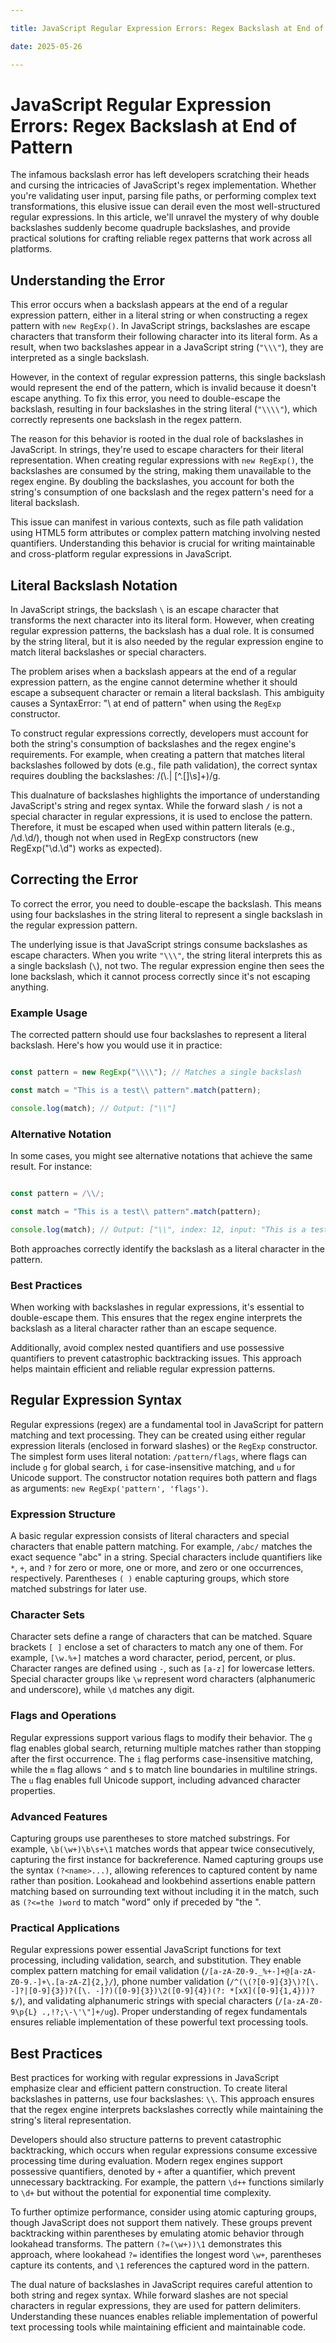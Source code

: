 ```yaml
---

title: JavaScript Regular Expression Errors: Regex Backslash at End of Pattern

date: 2025-05-26

---
```



# JavaScript Regular Expression Errors: Regex Backslash at End of Pattern

The infamous backslash error has left developers scratching their heads and cursing the intricacies of JavaScript's regex implementation. Whether you're validating user input, parsing file paths, or performing complex text transformations, this elusive issue can derail even the most well-structured regular expressions. In this article, we'll unravel the mystery of why double backslashes suddenly become quadruple backslashes, and provide practical solutions for crafting reliable regex patterns that work across all platforms.


## Understanding the Error

This error occurs when a backslash appears at the end of a regular expression pattern, either in a literal string or when constructing a regex pattern with `new RegExp()`. In JavaScript strings, backslashes are escape characters that transform their following character into its literal form. As a result, when two backslashes appear in a JavaScript string (`"\\\"`), they are interpreted as a single backslash.

However, in the context of regular expression patterns, this single backslash would represent the end of the pattern, which is invalid because it doesn't escape anything. To fix this error, you need to double-escape the backslash, resulting in four backslashes in the string literal (`"\\\\"`), which correctly represents one backslash in the regex pattern.

The reason for this behavior is rooted in the dual role of backslashes in JavaScript. In strings, they're used to escape characters for their literal representation. When creating regular expressions with `new RegExp()`, the backslashes are consumed by the string, making them unavailable to the regex engine. By doubling the backslashes, you account for both the string's consumption of one backslash and the regex pattern's need for a literal backslash.

This issue can manifest in various contexts, such as file path validation using HTML5 form attributes or complex pattern matching involving nested quantifiers. Understanding this behavior is crucial for writing maintainable and cross-platform regular expressions in JavaScript.


## Literal Backslash Notation

In JavaScript strings, the backslash `\` is an escape character that transforms the next character into its literal form. However, when creating regular expression patterns, the backslash has a dual role. It is consumed by the string literal, but it is also needed by the regular expression engine to match literal backslashes or special characters.

The problem arises when a backslash appears at the end of a regular expression pattern, as the engine cannot determine whether it should escape a subsequent character or remain a literal backslash. This ambiguity causes a SyntaxError: "\ at end of pattern" when using the `RegExp` constructor.

To construct regular expressions correctly, developers must account for both the string's consumption of backslashes and the regex engine's requirements. For example, when creating a pattern that matches literal backslashes followed by dots (e.g., file path validation), the correct syntax requires doubling the backslashes: /(\\\.| [^\.\[\]\s]+)/g.

This dualnature of backslashes highlights the importance of understanding JavaScript's string and regex syntax. While the forward slash `/` is not a special character in regular expressions, it is used to enclose the pattern. Therefore, it must be escaped when used within pattern literals (e.g., /\d\.\d/), though not when used in RegExp constructors (new RegExp("\d\.\d") works as expected).


## Correcting the Error

To correct the error, you need to double-escape the backslash. This means using four backslashes in the string literal to represent a single backslash in the regular expression pattern.

The underlying issue is that JavaScript strings consume backslashes as escape characters. When you write `"\\\"`, the string literal interprets this as a single backslash (`\`), not two. The regular expression engine then sees the lone backslash, which it cannot process correctly since it's not escaping anything.


### Example Usage

The corrected pattern should use four backslashes to represent a literal backslash. Here's how you would use it in practice:

```javascript

const pattern = new RegExp("\\\\"); // Matches a single backslash

const match = "This is a test\\ pattern".match(pattern);

console.log(match); // Output: ["\\"]

```


### Alternative Notation

In some cases, you might see alternative notations that achieve the same result. For instance:

```javascript

const pattern = /\\/;

const match = "This is a test\\ pattern".match(pattern);

console.log(match); // Output: ["\\", index: 12, input: "This is a test\\ pattern"]

```

Both approaches correctly identify the backslash as a literal character in the pattern.


### Best Practices

When working with backslashes in regular expressions, it's essential to double-escape them. This ensures that the regex engine interprets the backslash as a literal character rather than an escape sequence.

Additionally, avoid complex nested quantifiers and use possessive quantifiers to prevent catastrophic backtracking issues. This approach helps maintain efficient and reliable regular expression patterns.


## Regular Expression Syntax

Regular expressions (regex) are a fundamental tool in JavaScript for pattern matching and text processing. They can be created using either regular expression literals (enclosed in forward slashes) or the `RegExp` constructor. The simplest form uses literal notation: `/pattern/flags`, where flags can include `g` for global search, `i` for case-insensitive matching, and `u` for Unicode support. The constructor notation requires both pattern and flags as arguments: `new RegExp('pattern', 'flags')`.


### Expression Structure

A basic regular expression consists of literal characters and special characters that enable pattern matching. For example, `/abc/` matches the exact sequence "abc" in a string. Special characters include quantifiers like `*`, `+`, and `?` for zero or more, one or more, and zero or one occurrences, respectively. Parentheses `( )` enable capturing groups, which store matched substrings for later use.


### Character Sets

Character sets define a range of characters that can be matched. Square brackets `[ ]` enclose a set of characters to match any one of them. For example, `[\w.%+]` matches a word character, period, percent, or plus. Character ranges are defined using `-`, such as `[a-z]` for lowercase letters. Special character groups like `\w` represent word characters (alphanumeric and underscore), while `\d` matches any digit.


### Flags and Operations

Regular expressions support various flags to modify their behavior. The `g` flag enables global search, returning multiple matches rather than stopping after the first occurrence. The `i` flag performs case-insensitive matching, while the `m` flag allows `^` and `$` to match line boundaries in multiline strings. The `u` flag enables full Unicode support, including advanced character properties.


### Advanced Features

Capturing groups use parentheses to store matched substrings. For example, `\b(\w+)\b\s+\1` matches words that appear twice consecutively, capturing the first instance for backreference. Named capturing groups use the syntax `(?<name>...)`, allowing references to captured content by name rather than position. Lookahead and lookbehind assertions enable pattern matching based on surrounding text without including it in the match, such as `(?<=the )word` to match "word" only if preceded by "the ".


### Practical Applications

Regular expressions power essential JavaScript functions for text processing, including validation, search, and substitution. They enable complex pattern matching for email validation (`/[a-zA-Z0-9._%+-]+@[a-zA-Z0-9.-]+\.[a-zA-Z]{2,}/`), phone number validation (`/^(\(?[0-9]{3}\)?[\. -]?|[0-9]{3})?([\. -]?)([0-9]{3})\2([0-9]{4})(?: *[xX]([0-9]{1,4}))?$/`), and validating alphanumeric strings with special characters (`/[a-zA-Z0-9\p{L} .,!?;\-\'\"]+/ug`). Proper understanding of regex fundamentals ensures reliable implementation of these powerful text processing tools.


## Best Practices

Best practices for working with regular expressions in JavaScript emphasize clear and efficient pattern construction. To create literal backslashes in patterns, use four backslashes: `\\`. This approach ensures that the regex engine interprets backslashes correctly while maintaining the string's literal representation.

Developers should also structure patterns to prevent catastrophic backtracking, which occurs when regular expressions consume excessive processing time during evaluation. Modern regex engines support possessive quantifiers, denoted by `+` after a quantifier, which prevent unnecessary backtracking. For example, the pattern `\d++` functions similarly to `\d+` but without the potential for exponential time complexity.

To further optimize performance, consider using atomic capturing groups, though JavaScript does not support them natively. These groups prevent backtracking within parentheses by emulating atomic behavior through lookahead transforms. The pattern `(?=(\w+))\1` demonstrates this approach, where lookahead `?=` identifies the longest word `\w+`, parentheses capture its contents, and `\1` references the captured word in the pattern.

The dual nature of backslashes in JavaScript requires careful attention to both string and regex syntax. While forward slashes are not special characters in regular expressions, they are used for pattern delimiters. Understanding these nuances enables reliable implementation of powerful text processing tools while maintaining efficient and maintainable code.

